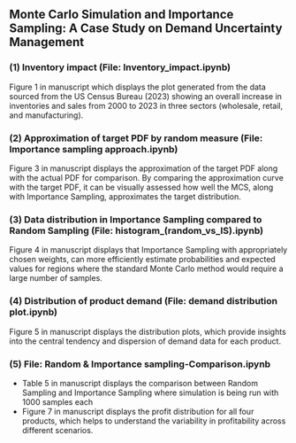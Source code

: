 ## Monte Carlo Simulation and Importance Sampling: A Case Study on Demand Uncertainty Management

### (1) Inventory impact (File: Inventory_impact.ipynb)
Figure 1 in manuscript which displays the plot generated from the data sourced from the US Census Bureau (2023) showing an overall increase in inventories and sales from 2000 to 2023 in three sectors (wholesale, retail, and manufacturing). 

### (2) Approximation of target PDF by random measure (File: Importance sampling approach.ipynb)
Figure 3 in manuscript displays the approximation of the target PDF along with the actual PDF for comparison. By comparing the approximation curve with the target PDF, it can be visually assessed how well the MCS, along with Importance Sampling, approximates the target distribution. 

### (3) Data distribution in Importance Sampling compared to Random Sampling (File: histogram_(random_vs_IS).ipynb)
Figure 4 in manuscript displays that Importance Sampling with appropriately chosen weights, can more efficiently estimate probabilities and expected values for regions where the standard Monte Carlo method would require a large number of samples.

### (4) Distribution of product demand (File: demand distribution plot.ipynb)
Figure 5 in manuscript displays the distribution plots, which provide insights into the central tendency and dispersion of demand data for each product.

### (5) File: Random & Importance sampling-Comparison.ipynb
- Table 5 in manuscript displays the comparison between Random Sampling and Importance Sampling where simulation is being run with 1000 samples each
- Figure 7 in manuscript displays the profit distribution for all four products, which helps to understand the variability in profitability across different scenarios.

